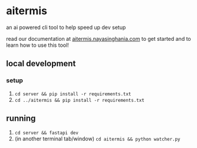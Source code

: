 # aitermis

an ai powered cli tool to help speed up dev setup

read our documentation at [aitermis.nayasinghania.com](https://aitermis.nayasinghania.com) to get started and to learn how to use this tool!

## local development

### setup 

1. `cd server && pip install -r requirements.txt`
2. `cd ../aitermis && pip install -r requirements.txt`

## running

1. `cd server && fastapi dev`
2. (in another terminal tab/window) `cd aitermis && python watcher.py`
